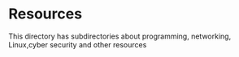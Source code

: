 # Resources
This directory has subdirectories about programming, networking, Linux,cyber security and other resources
